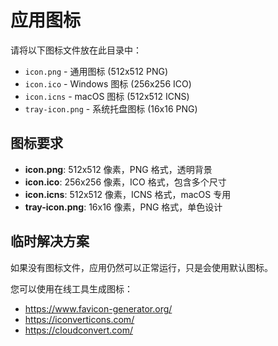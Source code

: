 # 应用图标

请将以下图标文件放在此目录中：

- `icon.png` - 通用图标 (512x512 PNG)
- `icon.ico` - Windows 图标 (256x256 ICO)
- `icon.icns` - macOS 图标 (512x512 ICNS)
- `tray-icon.png` - 系统托盘图标 (16x16 PNG)

## 图标要求

- **icon.png**: 512x512 像素，PNG 格式，透明背景
- **icon.ico**: 256x256 像素，ICO 格式，包含多个尺寸
- **icon.icns**: 512x512 像素，ICNS 格式，macOS 专用
- **tray-icon.png**: 16x16 像素，PNG 格式，单色设计

## 临时解决方案

如果没有图标文件，应用仍然可以正常运行，只是会使用默认图标。

您可以使用在线工具生成图标：
- https://www.favicon-generator.org/
- https://iconverticons.com/
- https://cloudconvert.com/
